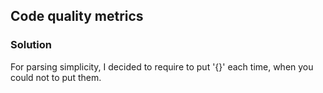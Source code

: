 ## Code quality metrics

### Solution
For parsing simplicity, I decided to require to put '{}' each time, when you could not to put them. 